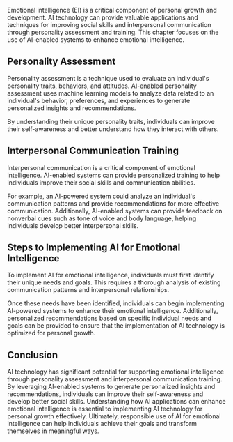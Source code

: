 
Emotional intelligence (EI) is a critical component of personal growth and development. AI technology can provide valuable applications and techniques for improving social skills and interpersonal communication through personality assessment and training. This chapter focuses on the use of AI-enabled systems to enhance emotional intelligence.

Personality Assessment
----------------------

Personality assessment is a technique used to evaluate an individual's personality traits, behaviors, and attitudes. AI-enabled personality assessment uses machine learning models to analyze data related to an individual's behavior, preferences, and experiences to generate personalized insights and recommendations.

By understanding their unique personality traits, individuals can improve their self-awareness and better understand how they interact with others.

Interpersonal Communication Training
------------------------------------

Interpersonal communication is a critical component of emotional intelligence. AI-enabled systems can provide personalized training to help individuals improve their social skills and communication abilities.

For example, an AI-powered system could analyze an individual's communication patterns and provide recommendations for more effective communication. Additionally, AI-enabled systems can provide feedback on nonverbal cues such as tone of voice and body language, helping individuals develop better interpersonal skills.

Steps to Implementing AI for Emotional Intelligence
---------------------------------------------------

To implement AI for emotional intelligence, individuals must first identify their unique needs and goals. This requires a thorough analysis of existing communication patterns and interpersonal relationships.

Once these needs have been identified, individuals can begin implementing AI-powered systems to enhance their emotional intelligence. Additionally, personalized recommendations based on specific individual needs and goals can be provided to ensure that the implementation of AI technology is optimized for personal growth.

Conclusion
----------

AI technology has significant potential for supporting emotional intelligence through personality assessment and interpersonal communication training. By leveraging AI-enabled systems to generate personalized insights and recommendations, individuals can improve their self-awareness and develop better social skills. Understanding how AI applications can enhance emotional intelligence is essential to implementing AI technology for personal growth effectively. Ultimately, responsible use of AI for emotional intelligence can help individuals achieve their goals and transform themselves in meaningful ways.
